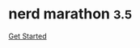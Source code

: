 <!-- _coverpage.md -->

<!-- ![logo](_media/icon.svg) -->

# nerd marathon <small>3.5</small>
[Get Started](#vault-look-up)
